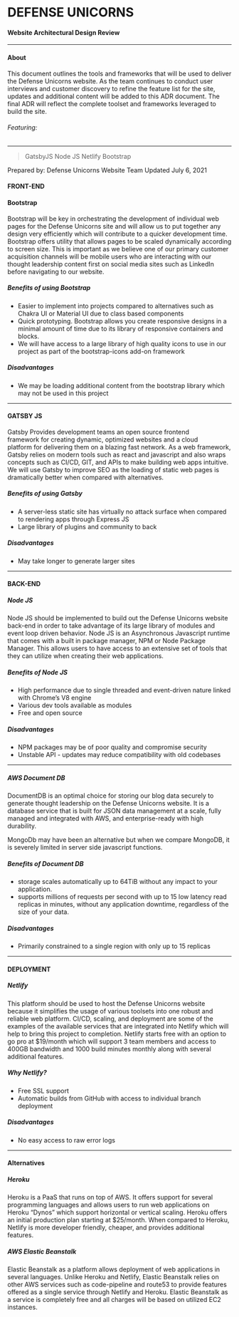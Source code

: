 # DEFENSE UNICORNS
#### Website Architectural Design Review

---

#### About
This document outlines the tools and frameworks that will be used to deliver the Defense Unicorns website. As the team continues to conduct user interviews and customer discovery to refine the feature list for the site, updates and additional content will be added to this ADR document. The final ADR will reflect the complete toolset and frameworks leveraged to build the site.

###### Featuring:
---
> GatsbyJS
Node JS
Netlify
Bootstrap

Prepared by: Defense Unicorns Website Team
Updated July 6, 2021

#### FRONT-END

#### Bootstrap

Bootstrap will be key in orchestrating the development of individual web pages for the Defense Unicorns site and will allow us to put together any design very efficiently which will contribute to a quicker development time. Bootstrap offers utility that allows pages to be scaled dynamically according to screen size. This is important as we believe one of our primary customer acquisition channels will be mobile users who are interacting with our thought leadership content first on social media sites such as LinkedIn before navigating to our website.

##### Benefits of using Bootstrap

- Easier to implement into projects compared to alternatives such as Chakra UI or Material UI due to class based components
- Quick prototyping. Bootstrap allows you create responsive designs in a minimal amount of time due to its library of responsive containers and blocks.
- We will have access to a large library of high quality icons to use in our project as part of the bootstrap-icons add-on framework

##### Disadvantages
- We may be loading additional content from the bootstrap library which may not be used in this project
---
#### GATSBY JS

Gatsby Provides development teams an open source frontend framework for creating dynamic, optimized websites and a cloud platform for delivering them on a blazing fast network. As a web framework, Gatsby relies on modern tools such as react and javascript and also wraps concepts such as CI/CD, GIT, and APIs to make building web apps intuitive. We will use Gatsby to improve SEO as the loading of static web pages is dramatically better when compared with alternatives.

##### Benefits of using Gatsby

- A server-less static site has virtually no attack surface when compared to rendering apps through Express JS
- Large library of plugins and community to back

##### Disadvantages
- May take longer to generate larger sites
---
#### BACK-END

##### Node JS

Node JS should be implemented to build out the Defense Unicorns website back-end in order to take advantage of its large library of modules and event loop driven behavior. Node JS is an Asynchronous Javascript runtime that comes with a built in package manager, NPM or Node Package Manager. This allows users to have access to an extensive set of tools that they can utilize when creating their web applications.

##### Benefits of Node JS

- High performance due to single threaded and event-driven nature linked with Chrome’s V8 engine
- Various dev tools available as modules
- Free and open source

##### Disadvantages
- NPM packages may be of poor quality and compromise security
- Unstable API - updates may reduce compatibility with old codebases
 
---
##### AWS Document DB

DocumentDB is an optimal choice for storing our blog data securely to generate thought leadership on the Defense Unicorns website. It is a database service that is built for JSON data management at a scale, fully managed and integrated with AWS, and enterprise-ready with high durability. 

MongoDb may have been an alternative but when we compare MongoDB, it is severely limited in server side javascript functions.

##### Benefits of Document DB

- storage scales automatically up to 64TiB without any impact to your application.
- supports millions of requests per second with up to 15 low latency read replicas in minutes, without any application downtime, regardless of the size of your data.

##### Disadvantages
- Primarily constrained to a single region with only up to 15 replicas

---

#### DEPLOYMENT

##### Netlify

This platform should be used to host the Defense Unicorns website because it simplifies the usage of various toolsets into one robust and reliable web platform. CI/CD, scaling, and deployment are some of the examples of the available services that are integrated into Netlify which will help to bring this project to completion. Netlify starts free with an option to go pro at $19/month which will support 3 team members and access to 400GB bandwidth and 1000 build minutes monthly along with several additional features.

##### Why Netlify?
- Free SSL support
- Automatic builds from GitHub with access to individual branch deployment

##### Disadvantages
- No easy access to raw error logs

---

#### Alternatives

##### Heroku
Heroku is a PaaS that runs on top of AWS. It offers support for several programming languages and allows users to run web applications on Heroku “Dynos” which support horizontal or vertical scaling. Heroku offers an initial production plan starting at $25/month. When compared to Heroku, Netlify is more developer friendly, cheaper, and provides additional features.

##### AWS Elastic Beanstalk
Elastic Beanstalk as a platform allows deployment of web applications in several languages. Unlike Heroku and Netlify, Elastic Beanstalk relies on other AWS services such as code-pipeline and route53 to provide features offered as a single service through Netlify and Heroku. Elastic Beanstalk as a service is completely free and all charges will be based on utilized EC2 instances. 